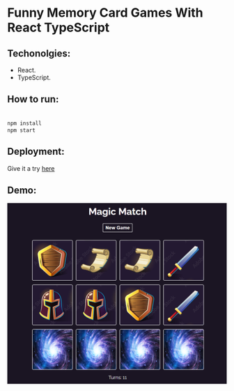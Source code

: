 # Funny Memory Card Games With React TypeScript

## Techonolgies:

- React.
- TypeScript.

## How to run:

```

npm install
npm start

```

## Deployment:

Give it a try [here](https://trannham.github.io/memory-card-game/)

## Demo:

![](demo/screenshot.png)
